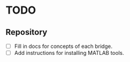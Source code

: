 # TODO
## Repository
- [ ] Fill in docs for concepts of each bridge.
- [ ] Add instructions for installing MATLAB tools.